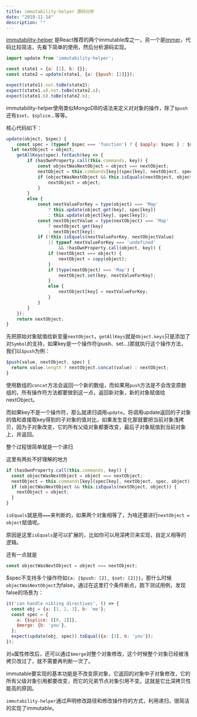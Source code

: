 ```yaml
---
title: immutability-helper 源码分析
date: "2019-11-14"
description: ""
---
```


[immutability-helper](https://github.com/kolodny/immutability-helper) 是React推荐的两个immutable库之一，另一个是[immer](https://github.com/immerjs/immer)，代码比较简洁，先看下简单的使用，然后分析源码实现。

```js
import update from 'immutability-helper';

const state1 = {a: [1], b: {}};
const state2 = update(state1, {a: {$push: [2]}});

expect(state1).not.toBe(state2);
expect(state1.a).not.toBe(state2.a);
expect(state1.b).toBe(state2.b);
```

immutability-helper使用类似MongoDB的语法来定义对对象的操作，除了`$push`还有`$set`、`$splice`...等等。

核心代码如下：

```js
update(object, $spec) {
	const spec = (typeof $spec === 'function') ? { $apply: $spec } : $spec;
  let nextObject = object;
	getAllKeys(spec).forEach(key => {
		if (hasOwnProperty.call(this.commands, key)) {
			const objectWasNextObject = object === nextObject;
			nextObject = this.commands[key](spec[key], nextObject, spec, object);
			if (objectWasNextObject && this.isEquals(nextObject, object)) {
				nextObject = object;
			}
		}
		else {
			const nextValueForKey = type(object) === 'Map'
				? this.update(object.get(key), spec[key])
				: this.update(object[key], spec[key]);
			const nextObjectValue = type(nextObject) === 'Map'
				? nextObject.get(key)
				: nextObject[key];
			if (!this.isEquals(nextValueForKey, nextObjectValue)
				|| typeof nextValueForKey === 'undefined'
					&& !hasOwnProperty.call(object, key)) {
				if (nextObject === object) {
					nextObject = copy(object);
				}
				if (type(nextObject) === 'Map') {
					nextObject.set(key, nextValueForKey);
				}
				else {
					nextObject[key] = nextValueForKey;
				}
			}
		}
	});
	return nextObject;
}
```
先把原始对象赋值给新变量`nextObject`，`getAllKeys`就是`Object.keys`只是添加了对`Symbol`的支持，如果key是一个操作符($push、$set...)那就执行这个操作方法，
我们以`$push`为例：
```js
$push(value, nextObject, spec) {
  return value.length ? nextObject.concat(value) : nextObject;
}
```
使用数组的`concat`方法会返回一个新的数组，而如果用`push`方法是不会改变原数组的，所有操作符方法都要做到这一点，返回新对象，新的对象赋值给nextObject。

而如果key不是一个操作符，那么就递归调用`update`，将调用update返回的子对象的值和直接取key得到的子对象的值对比，如果发生变化那就要把当前对象浅拷贝，因为子对象改变，它的所有父级对象都要改变，最后子对象赋值到当前对象上，并返回。

整个过程很简单就是一个递归

这里有两处不好理解的地方

```js
if (hasOwnProperty.call(this.commands, key)) {
  const objectWasNextObject = object === nextObject;
  nextObject = this.commands[key](spec[key], nextObject, spec, object);
  if (objectWasNextObject && this.isEquals(nextObject, object)) {
    nextObject = object;
  }
}
```
`isEquals`就是用`===`来判断的，如果两个对象相等了，为啥还要进行`nextObject = object`赋值呢。

原因是这里`isEquals`是可以扩展的，比如你可以用深拷贝来实现，自定义相等的逻辑。

还有一点就是
```js
const objectWasNextObject = object === nextObject;
```

$spec不支持多个操作符如`{a: {$push: [2], $set: [2]}}`，那什么时候`objectWasNextObject`为false，通过在这里打个条件断点，跑下测试用例，发现false的场景为：

```js
it('can handle nibling directives', () => {
  const obj = {a: [1, 2, 3], b: 'me'};
  const spec = {
    a: {$splice: [[0, 2]]},
    $merge: {b: 'you'},
  };
  expect(update(obj, spec)).toEqual({a: [3], b: 'you'});
});
```
对`a`属性修改后，还可以通过`$merge`对整个对象修改，这个时候整个对象已经被浅拷贝改过了，就不需要再判断一次了。

immutable要实现的基本功能是不改变原对象，它返回的对象中子对象修改，它的所有父级对象引用都要改变，而它的兄弟节点对象引用不变。这就是它比深拷贝性能高的原因。

`immutability-helper`通过声明修改路径和修改操作符的方式，利用递归，很简洁的实现了immutable。
